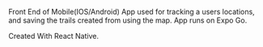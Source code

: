 Front End of Mobile(IOS/Android) App used for tracking a users locations, and saving the trails created from using the map. App runs on Expo Go. 

Created With React Native.
